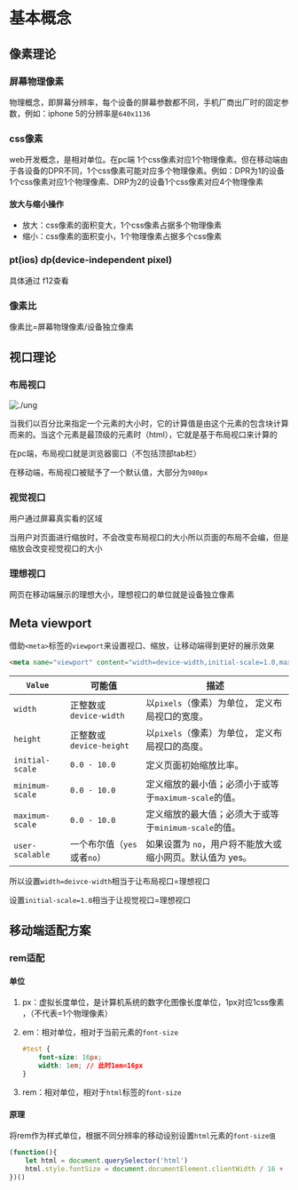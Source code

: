 # 基本概念

## 像素理论

### 屏幕物理像素

物理概念，即屏幕分辨率，每个设备的屏幕参数都不同，手机厂商出厂时的固定参数，例如：iphone 5的分辨率是`640x1136`

### css像素

web开发概念，是相对单位。在pc端 1个css像素对应1个物理像素。但在移动端由于各设备的DPR不同，1个css像素可能对应多个物理像素。例如：DPR为1的设备 1个css像素对应1个物理像素、DRP为2的设备1个css像素对应4个物理像素

#### 放大与缩小操作

- 放大：css像素的面积变大，1个css像素占据多个物理像素
- 缩小：css像素的面积变小，1个物理像素占据多个css像素

### pt(ios)  dp(device-independent pixel)

具体通过 f12查看

### 像素比

像素比=屏幕物理像素/设备独立像素

## 视口理论

### 布局视口

![./ung](C:\Users\姜嘿嘿\Desktop\笔记\移动端\imgs\布局视口.webp)

当我们以百分比来指定一个元素的大小时，它的计算值是由这个元素的包含块计算而来的。当这个元素是最顶级的元素时（html），它就是基于布局视口来计算的

在pc端，布局视口就是浏览器窗口（不包括顶部tab栏）

在移动端，布局视口被赋予了一个默认值，大部分为`980px`

### 视觉视口

用户通过屏幕真实看的区域

当用户对页面进行缩放时，不会改变布局视口的大小所以页面的布局不会编，但是缩放会改变视觉视口的大小

### 理想视口

网页在移动端展示的理想大小，理想视口的单位就是设备独立像素

## Meta viewport

借助`<meta>`标签的`viewport`来设置视口、缩放，让移动端得到更好的展示效果

```html
<meta name="viewport" content="width=device-width,initial-scale=1.0,maximum-scale=1.0,minimum-scale=1.0,user-scalable=no">
```

| `Value`         | 可能值                      | 描述                                                      |
| --------------- | --------------------------- | --------------------------------------------------------- |
| `width`         | 正整数或`device-width`      | 以`pixels`（像素）为单位， 定义布局视口的宽度。           |
| `height`        | 正整数或`device-height`     | 以`pixels`（像素）为单位， 定义布局视口的高度。           |
| `initial-scale` | `0.0 - 10.0`                | 定义页面初始缩放比率。                                    |
| `minimum-scale` | `0.0 - 10.0`                | 定义缩放的最小值；必须小于或等于`maximum-scale`的值。     |
| `maximum-scale` | `0.0 - 10.0`                | 定义缩放的最大值；必须大于或等于`minimum-scale`的值。     |
| `user-scalable` | 一个布尔值（`yes`或者`no`） | 如果设置为 `no`，用户将不能放大或缩小网页。默认值为 yes。 |

所以设置`width=deivce-width`相当于让布局视口=理想视口

设置`initial-scale=1.0`相当于让视觉视口=理想视口

## 移动端适配方案

### rem适配

#### 单位

1. px：虚拟长度单位，是计算机系统的数字化图像长度单位，1px对应1css像素 ，（不代表=1个物理像素）

2. em：相对单位，相对于当前元素的`font-size`

   ```css
   #test {
       font-size: 16px;
       width: 1em; // 此时1em=16px
   }
   ```

3. rem：相对单位，相对于`html`标签的`font-size`

#### 原理

将rem作为样式单位，根据不同分辨率的移动设别设置`html`元素的`font-size值`

```js
(function(){
    let html = document.querySelector('html')
    html.style.fontSize = document.documentElement.clientWidth / 16 + 'px'
})()
```















